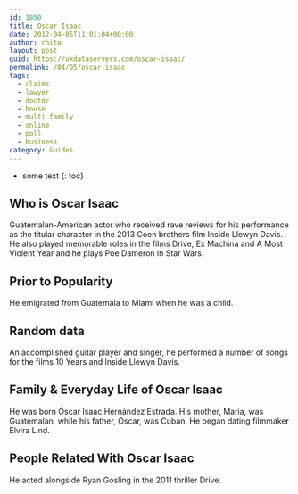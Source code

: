 ```yaml
---
id: 1850
title: Oscar Isaac
date: 2012-04-05T11:01:04+00:00
author: chito
layout: post
guid: https://ukdataservers.com/oscar-isaac/
permalink: /04/05/oscar-isaac
tags:
  - claims
  - lawyer
  - doctor
  - house
  - multi family
  - online
  - poll
  - business
category: Guides
---
```


* some text
{: toc}
          
          
## Who is  Oscar Isaac
                  
                  
                  
Guatemalan-American actor who received rave reviews for his performance as the titular character in the 2013 Coen brothers film Inside Llewyn Davis. He also played memorable roles in the films Drive, Ex Machina and A Most Violent Year and he plays Poe Dameron in Star Wars. 
                  
                
                
                
## Prior to Popularity 
                  
                  
                  
He emigrated from Guatemala to Miami when he was a child. 
                  
                
                
                
## Random data 
                  
                  
                  
An accomplished guitar player and singer, he performed a number of songs for the films 10 Years and Inside Llewyn Davis.
                  
                
                
                
## Family & Everyday Life of Oscar Isaac
                  
                  
                  
He was born Óscar Isaac Hernández Estrada. His mother, Maria, was Guatemalan, while his father, Oscar, was Cuban. He began dating filmmaker Elvira Lind.
                  
                
                
                
## People Related With  Oscar Isaac
                  
                  
                  
He acted alongside Ryan Gosling in the 2011 thriller Drive.
                  
                
              
            
          
          
          
    
    
  

